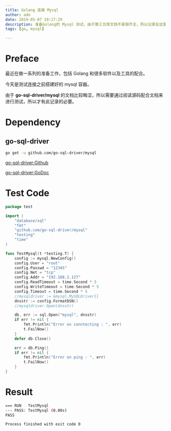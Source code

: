 ```yaml
---
title: Golang 连接 Mysql
author: ado
date: 2019-05-07 19:17:29
description: 准备Golang的 Mysql 测试，由于第三方库文档不是很齐全，所以记录在这里
tags: [go, mysql]

---
```


# Preface

最近在做一系列的准备工作，包括 Golang 和很多软件以及工具的配合。

今天是测试连接之前搭建好的 mysql 容器。

由于 **go-sql-driver/mysql** 的文档比较晦涩，所以需要通过阅读源码配合文档来进行测试，所以才有此记录的必要。

# Dependency

## go-sql-driver

```sh
go get -u github.com/go-sql-driver/mysql
```

[go-sql-driver:Github](https://github.com/go-sql-driver/mysql)

[go-sql-driver:GoDoc](https://godoc.org/github.com/go-sql-driver/mysql)

# Test Code

```go
package test

import (
	"database/sql"
	"fmt"
	"github.com/go-sql-driver/mysql"
	"testing"
	"time"
)

func TestMysql(t *testing.T) {
	config := mysql.NewConfig()
	config.User = "root"
	config.Passwd = "12345"
	config.Net = "tcp"
	config.Addr = "192.168.2.127"
	config.ReadTimeout = time.Second * 5
	config.WriteTimeout = time.Second * 5
	config.Timeout = time.Second * 5
	//mysqldriver := &mysql.MySQLDriver{}
	dnsstr := config.FormatDSN()
	//mysqldriver.Open(dnsstr)

	db, err := sql.Open("mysql", dnsstr)
	if err != nil {
		fmt.Println("Error on conntecting : ", err)
		t.FailNow()
	}
	defer db.Close()

	err = db.Ping()
	if err != nil {
		fmt.Println("Error on ping : ", err)
		t.FailNow()
	}
}

```

# Result

```sh
=== RUN   TestMysql
--- PASS: TestMysql (0.00s)
PASS

Process finished with exit code 0
```

